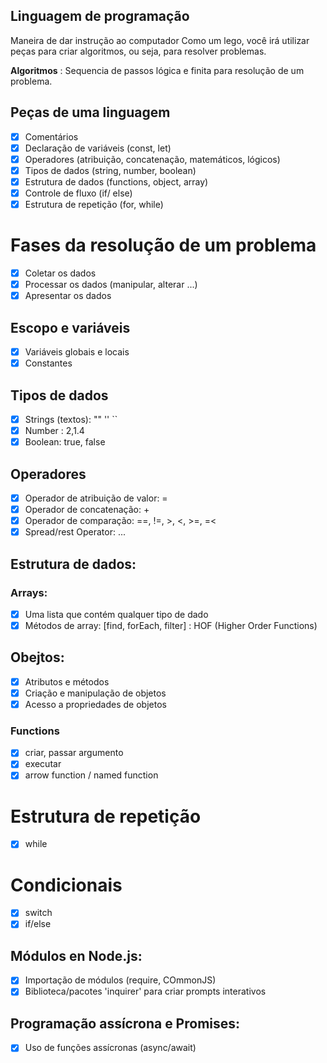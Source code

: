 ## Linguagem de programação

Maneira de dar instrução ao computador
Como um lego, você irá utilizar peças para criar algoritmos, ou seja, para resolver problemas.

**Algoritmos** : Sequencia de passos lógica e finita para resolução de um problema.

## Peças de uma linguagem

- [x]  Comentários
- [x]  Declaração de variáveis (const, let)
- [x]  Operadores (atribuição, concatenação, matemáticos, lógicos)
- [x]  Tipos de dados (string, number, boolean)
- [x]  Estrutura de dados (functions, object, array)
- [x]  Controle de fluxo (if/ else)
- [x]  Estrutura de repetição (for, while)

# Fases da resolução de um problema

- [x]  Coletar os dados
- [x]  Processar os dados (manipular, alterar ...)
- [x]  Apresentar os dados

## Escopo e variáveis

- [x]  Variáveis globais e locais
- [x]  Constantes

## Tipos de dados

- [x]  Strings (textos): "" '' ``
- [x]  Number : 2,1.4
- [x]  Boolean: true, false

## Operadores

- [x] Operador de atribuição de valor: =
- [x] Operador de concatenação: +
- [x] Operador de comparação: ==, !=, >, <, >=, =<
- [x] Spread/rest Operator: ...

## Estrutura de dados:

### Arrays:

- [x]  Uma lista que contém qualquer tipo de dado
- [x]  Métodos de array: [find, forEach, filter] : HOF (Higher Order Functions)

## Obejtos:

- [x]  Atributos e métodos
- [x]  Criação e manipulação de objetos
- [x]  Acesso a propriedades de objetos

### Functions

- [x]  criar, passar argumento
- [x]  executar
- [x]  arrow function / named function

# Estrutura de repetição

- [x]  while

# Condicionais

- [x]  switch
- [x]  if/else

## Módulos en Node.js:

- [x]  Importação de módulos (require, COmmonJS)
- [x]  Biblioteca/pacotes 'inquirer' para criar prompts interativos

## Programação assícrona e Promises:

- [x]  Uso de funções assícronas (async/await)
